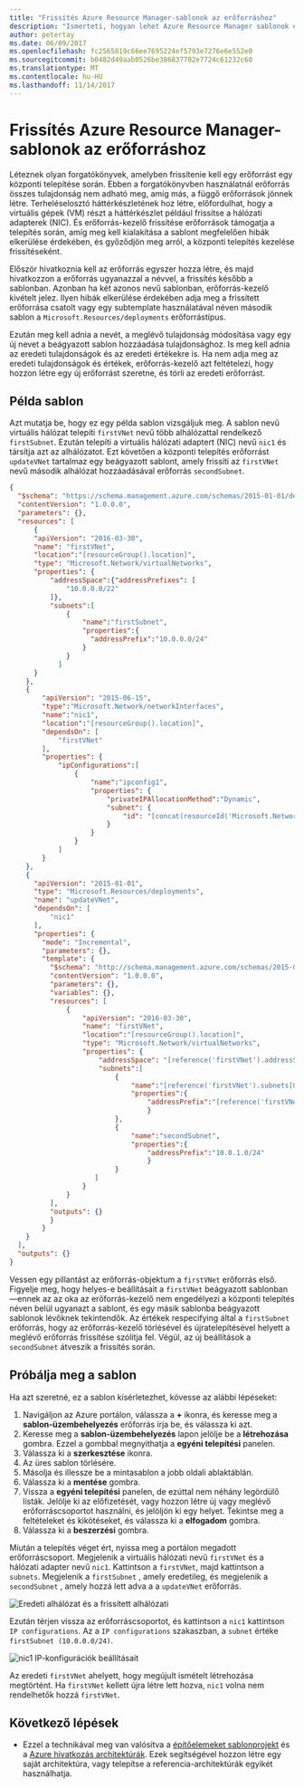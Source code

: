 ```yaml
---
title: "Frissítés Azure Resource Manager-sablonok az erőforráshoz"
description: "Ismerteti, hogyan lehet Azure Resource Manager sablonok egy erőforrás frissítése bővítése"
author: petertay
ms.date: 06/09/2017
ms.openlocfilehash: fc2565819c66ee7695224ef5793e7276e6e552e0
ms.sourcegitcommit: b0482d49aab0526be386837702e7724c61232c60
ms.translationtype: MT
ms.contentlocale: hu-HU
ms.lasthandoff: 11/14/2017
---
```

# <a name="update-a-resource-in-an-azure-resource-manager-template"></a>Frissítés Azure Resource Manager-sablonok az erőforráshoz

Léteznek olyan forgatókönyvek, amelyben frissítenie kell egy erőforrást egy központi telepítése során. Ebben a forgatókönyvben használatnál erőforrás összes tulajdonság nem adható meg, amíg más, a függő erőforrások jönnek létre. Terheléselosztó háttérkészletének hoz létre, előfordulhat, hogy a virtuális gépek (VM) részt a háttérkészlet például frissítse a hálózati adapterek (NIC). És erőforrás-kezelő frissítése erőforrások támogatja a telepítés során, amíg meg kell kialakítása a sablont megfelelően hibák elkerülése érdekében, és győződjön meg arról, a központi telepítés kezelése frissítéseként.

Először hivatkoznia kell az erőforrás egyszer hozza létre, és majd hivatkozzon a erőforrás ugyanazzal a névvel, a frissítés később a sablonban. Azonban ha két azonos nevű sablonban, erőforrás-kezelő kivételt jelez. Ilyen hibák elkerülése érdekében adja meg a frissített erőforrása csatolt vagy egy subtemplate használatával néven második sablon a `Microsoft.Resources/deployments` erőforrástípus.

Ezután meg kell adnia a nevét, a meglévő tulajdonság módosítása vagy egy új nevet a beágyazott sablon hozzáadása tulajdonsághoz. Is meg kell adnia az eredeti tulajdonságok és az eredeti értékekre is. Ha nem adja meg az eredeti tulajdonságok és értékek, erőforrás-kezelő azt feltételezi, hogy hozzon létre egy új erőforrást szeretne, és törli az eredeti erőforrást.

## <a name="example-template"></a>Példa sablon

Azt mutatja be, hogy ez egy példa sablon vizsgáljuk meg. A sablon nevű virtuális hálózat telepíti `firstVNet` nevű több alhálózattal rendelkező `firstSubnet`. Ezután telepíti a virtuális hálózati adaptert (NIC) nevű `nic1` és társítja azt az alhálózatot. Ezt követően a központi telepítés erőforrást `updateVNet` tartalmaz egy beágyazott sablont, amely frissíti az `firstVNet` nevű második alhálózat hozzáadásával erőforrás `secondSubnet`. 

```json
{
  "$schema": "https://schema.management.azure.com/schemas/2015-01-01/deploymentTemplate.json#",
  "contentVersion": "1.0.0.0",
  "parameters": {},
  "resources": [
      {
      "apiVersion": "2016-03-30",
      "name": "firstVNet",
      "location":"[resourceGroup().location]",
      "type": "Microsoft.Network/virtualNetworks",
      "properties": {
          "addressSpace":{"addressPrefixes": [
              "10.0.0.0/22"
          ]},
          "subnets":[              
              {
                  "name":"firstSubnet",
                  "properties":{
                    "addressPrefix":"10.0.0.0/24"
                  }
              }
            ]
      }
    },
    {
        "apiVersion": "2015-06-15",
        "type":"Microsoft.Network/networkInterfaces",
        "name":"nic1",
        "location":"[resourceGroup().location]",
        "dependsOn": [
            "firstVNet"
        ],
        "properties": {
            "ipConfigurations":[
                {
                    "name":"ipconfig1",
                    "properties": {
                        "privateIPAllocationMethod":"Dynamic",
                        "subnet": {
                            "id": "[concat(resourceId('Microsoft.Network/virtualNetworks','firstVNet'),'/subnets/firstSubnet')]"
                        }
                    }
                }
            ]
        }
    },
    {
      "apiVersion": "2015-01-01",
      "type": "Microsoft.Resources/deployments",
      "name": "updateVNet",
      "dependsOn": [
          "nic1"
      ],
      "properties": {
        "mode": "Incremental",
        "parameters": {},
        "template": {
          "$schema": "http://schema.management.azure.com/schemas/2015-01-01/deploymentTemplate.json#",
          "contentVersion": "1.0.0.0",
          "parameters": {},
          "variables": {},
          "resources": [
              {
                  "apiVersion": "2016-03-30",
                  "name": "firstVNet",
                  "location":"[resourceGroup().location]",
                  "type": "Microsoft.Network/virtualNetworks",
                  "properties": {
                      "addressSpace": "[reference('firstVNet').addressSpace]",
                      "subnets":[
                          {
                              "name":"[reference('firstVNet').subnets[0].name]",
                              "properties":{
                                  "addressPrefix":"[reference('firstVNet').subnets[0].properties.addressPrefix]"
                                  }
                          },
                          {
                              "name":"secondSubnet",
                              "properties":{
                                  "addressPrefix":"10.0.1.0/24"
                                  }
                          }
                     ]
                  }
              }
          ],
          "outputs": {}
          }
        }
    }
  ],
  "outputs": {}
}
```

Vessen egy pillantást az erőforrás-objektum a `firstVNet` erőforrás első. Figyelje meg, hogy helyes-e beállításait a `firstVNet` beágyazott sablonban&mdash;ennek az az oka az erőforrás-kezelő nem engedélyezi a központi telepítés néven belül ugyanazt a sablont, és egy másik sablonba beágyazott sablonok lévőknek tekintendők. Az értékek respecifying által a `firstSubnet` erőforrás, hogy az erőforrás-kezelő törlésével és újratelepítésével helyett a meglévő erőforrás frissítése szólítja fel. Végül, az új beállítások a `secondSubnet` átveszik a frissítés során.

## <a name="try-the-template"></a>Próbálja meg a sablon

Ha azt szeretné, ez a sablon kísérletezhet, kövesse az alábbi lépéseket:

1.  Navigáljon az Azure portálon, válassza a  **+**  ikonra, és keresse meg a **sablon-üzembehelyezés** erőforrás írja be, és válassza ki azt.
2.  Keresse meg a **sablon-üzembehelyezés** lapon jelölje be a **létrehozása** gombra. Ezzel a gombbal megnyithatja a **egyéni telepítési** panelen.
3.  Válassza ki a **szerkesztése** ikonra.
4.  Az üres sablon törlésére.
5.  Másolja és illessze be a mintasablon a jobb oldali ablaktáblán.
6.  Válassza ki a **mentése** gombra.
7.  Vissza a **egyéni telepítési** panelen, de ezúttal nem néhány legördülő listák. Jelölje ki az előfizetését, vagy hozzon létre új vagy meglévő erőforráscsoportot használni, és jelöljön ki egy helyet. Tekintse meg a feltételeket és kikötéseket, és válassza ki a **elfogadom** gombra.
8.  Válassza ki a **beszerzési** gombra.

Miután a telepítés véget ért, nyissa meg a portálon megadott erőforráscsoport. Megjelenik a virtuális hálózati nevű `firstVNet` és a hálózati adapter nevű `nic1`. Kattintson a `firstVNet`, majd kattintson a `subnets`. Megjelenik a `firstSubnet` , amely eredetileg, és megjelenik a `secondSubnet` , amely hozzá lett adva a a `updateVNet` erőforrás. 

![Eredeti alhálózat és a frissített alhálózati](../_images/firstVNet-subnets.png)

Ezután térjen vissza az erőforráscsoportot, és kattintson a `nic1` kattintson `IP configurations`. Az a `IP configurations` szakaszban, a `subnet` értéke `firstSubnet (10.0.0.0/24)`. 

![nic1 IP-konfigurációk beállításait](../_images/nic1-ipconfigurations.png)

Az eredeti `firstVNet` ahelyett, hogy megújult ismételt létrehozása megtörtént. Ha `firstVNet` kellett újra létre lett hozva, `nic1` volna nem rendelhetők hozzá `firstVNet`.

## <a name="next-steps"></a>Következő lépések

* Ezzel a technikával meg van valósítva a [építőelemeket sablonprojekt](https://github.com/mspnp/template-building-blocks) és a [Azure hivatkozás architektúrák](/azure/architecture/reference-architectures/). Ezek segítségével hozzon létre egy saját architektúra, vagy telepítse a referencia-architektúrák egyikét használhatja.

